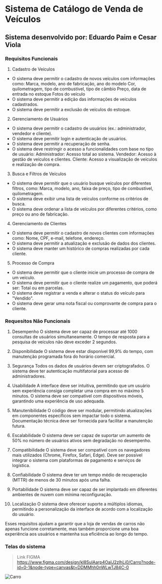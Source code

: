 # Sistema de Catálogo de Venda de Veículos

## Sistema desenvolvido por: Eduardo Paim e Cesar Viola

### Requisitos Funcionais

1. Cadastro de Veículos

* O sistema deve permitir o cadastro de novos veículos com informações como:
Marca, modelo, ano de fabricação, ano do modelo
Cor, quilometragem, tipo de combustível, tipo de câmbio
Preço, data de entrada no estoque
Fotos do veículo
* O sistema deve permitir a edição das informações de veículos cadastrados.
* O sistema deve permitir a exclusão de veículos do estoque.

2. Gerenciamento de Usuários

* O sistema deve permitir o cadastro de usuários (ex.: administrador, vendedor e cliente).
* O sistema deve permitir login e autenticação de usuários.
* O sistema deve permitir a recuperação de senha.
* O sistema deve restringir o acesso a funcionalidades com base no tipo de usuário:
Administrador: Acesso total ao sistema.
Vendedor: Acesso à gestão de veículos e clientes.
Cliente: Acesso a visualização de veículos e realização de compra.

3. Busca e Filtros de Veículos

* O sistema deve permitir que o usuário busque veículos por diferentes filtros, como:
Marca, modelo, ano, faixa de preço, tipo de combustível, quilometragem.
* O sistema deve exibir uma lista de veículos conforme os critérios de busca.
* O sistema deve ordenar a lista de veículos por diferentes critérios, como preço ou ano de fabricação.

4. Gerenciamento de Clientes
 
* O sistema deve permitir o cadastro de novos clientes com informações como:
Nome, CPF, e-mail, telefone, endereço.
* O sistema deve permitir a atualização e exclusão de dados dos clientes.
* O sistema deve manter um histórico de compras realizadas por cada cliente.
 
5. Processo de Compra
* O sistema deve permitir que o cliente inicie um processo de compra de um veículo.
* O sistema deve permitir que o cliente realize um pagamento, que poderá ser:
Total ou em parcelas.
* O sistema deve registrar a venda e alterar o status do veículo para "Vendido".
* O sistema deve gerar uma nota fiscal ou comprovante de compra para o cliente.

### Requesitos Não Funcionais

1. Desempenho
O sistema deve ser capaz de processar até 1000 consultas de usuários simultaneamente.
O tempo de resposta para a pesquisa de veículos não deve exceder 2 segundos.

2. Disponibilidade
O sistema deve estar disponível 99,9% do tempo, com manutenção programada fora do horário comercial.

3. Segurança
Todos os dados de usuários devem ser criptografados.
O sistema deve ter autenticação multifatorial para acesso de administradores.

4. Usabilidade
A interface deve ser intuitiva, permitindo que um usuário sem experiência consiga completar uma compra em no máximo 5 minutos.
O sistema deve ser compatível com dispositivos móveis, garantindo uma experiência de uso adequada.

5. Manutenibilidade
O código deve ser modular, permitindo atualizações em componentes específicos sem impactar todo o sistema.
Documentação técnica deve ser fornecida para facilitar a manutenção futura.

6. Escalabilidade
O sistema deve ser capaz de suportar um aumento de 50% no número de usuários ativos sem degradação no desempenho.

7. Compatibilidade
O sistema deve ser compatível com os navegadores mais utilizados (Chrome, Firefox, Safari, Edge).
Deve ser possível integrar o sistema com plataformas de pagamento e serviços de logística.

8. Confiabilidade
O sistema deve ter um tempo médio de recuperação (MTTR) de menos de 30 minutos após uma falha.

9. Portabilidade
O sistema deve ser capaz de ser implantado em diferentes ambientes de nuvem com mínima reconfiguração.

10. Localização
O sistema deve oferecer suporte a múltiplos idiomas, permitindo a personalização da interface de acordo com a localização do usuário.

Esses requisitos ajudam a garantir que a loja de vendas de carros não apenas funcione corretamente, mas também proporcione uma boa experiência aos usuários e mantenha sua eficiência ao longo do tempo.


### Telas do sistema

> Link FIGMA https://www.figma.com/design/kl8SulAarp4OaIJ2zlhLi0/Carro?node-id=0-1&node-type=canvas&t=DDMMhh0nWLwTJ84C-0

![Carro](https://github.com/user-attachments/assets/aaf23b47-74d5-4aa6-88e9-09d48775be9d)
